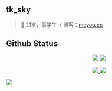 ## tk_sky  
> 🐧 21岁，事学生（  博客：[mcyou.cc](http://mcyou.cc)  

## Github Status
<p align="center">
  <a href="http://tk.mcyou.cc">
    <img src="https://github-readme-stats-eight-theta.vercel.app/api?username=tksky1&show_icons=true&include_all_commits=true&count_private=true&hide=issues"/> 
  </a>
  <a href="https://github.com/tksky1"> 
    <img src="https://github-readme-stats-eight-theta.vercel.app/api/top-langs/?username=tksky1&layout=compact&langs_count=5&hide=typescript"/>
  </a>
</p>
<p align="center">
   <a href="https://https://github.com/tksky1/CubeUniverse"> 
    <img src="https://github-readme-stats.anuraghazra1.vercel.app/api/pin/?username=tksky1&repo=CubeUniverse"/>
  </a>  
    <img src="https://github-readme-stats.vercel.app/api/wakatime?username=tksky1&range=all_time&layout=compact"/>
  </a>  
</p>
<img src="https://github.com/saadeghi/saadeghi/blob/master/dino.gif">
